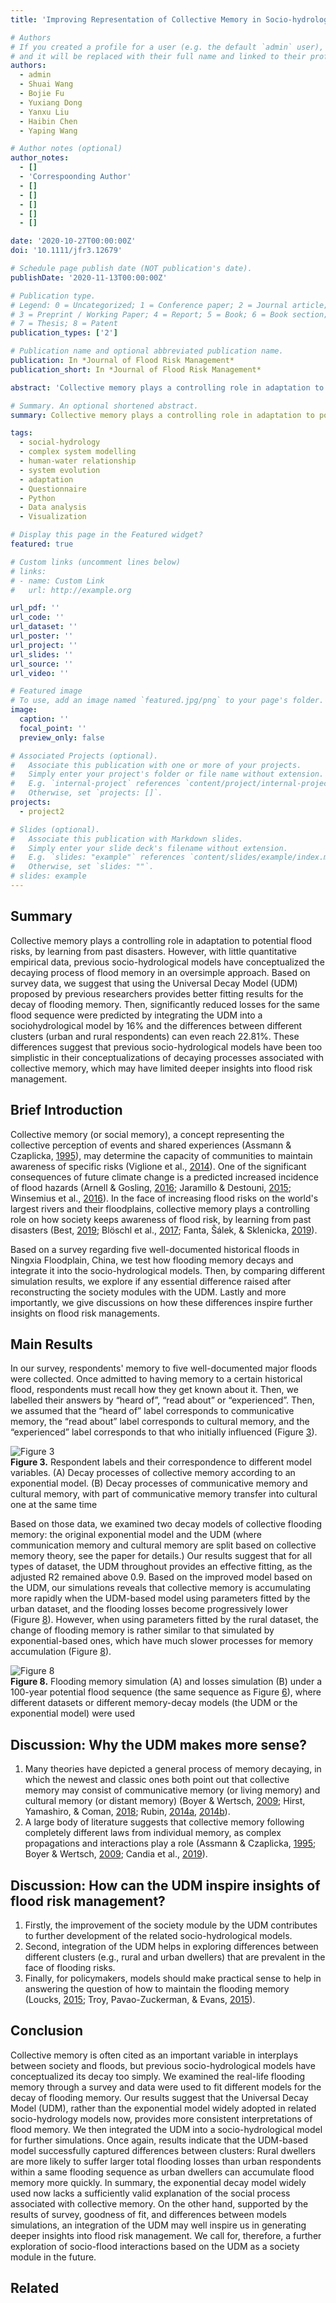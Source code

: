 ```yaml
---
title: 'Improving Representation of Collective Memory in Socio-hydrological Models and New Insights into Flood Risk Management'

# Authors
# If you created a profile for a user (e.g. the default `admin` user), write the username (folder name) here
# and it will be replaced with their full name and linked to their profile.
authors:
  - admin
  - Shuai Wang
  - Bojie Fu
  - Yuxiang Dong
  - Yanxu Liu
  - Haibin Chen
  - Yaping Wang

# Author notes (optional)
author_notes:
  - []
  - 'Correspoonding Author'
  - []
  - []
  - []
  - []
  - []

date: '2020-10-27T00:00:00Z'
doi: '10.1111/jfr3.12679'

# Schedule page publish date (NOT publication's date).
publishDate: '2020-11-13T00:00:00Z'

# Publication type.
# Legend: 0 = Uncategorized; 1 = Conference paper; 2 = Journal article;
# 3 = Preprint / Working Paper; 4 = Report; 5 = Book; 6 = Book section;
# 7 = Thesis; 8 = Patent
publication_types: ['2']

# Publication name and optional abbreviated publication name.
publication: In *Journal of Flood Risk Management*
publication_short: In *Journal of Flood Risk Management*

abstract: 'Collective memory plays a controlling role in adaptation to potential flood risks, by learning from past disasters. However, with little quantitative empirical data, previous socio-hydrological models have conceptualized the decaying process of flood memory in an oversimple approach. Here, based on survey data of 683 respondents on Ningxia Floodplain, we confirmed that flood memory decays overtime via two channels: oral communication (communicative memory) and physical recording of information (cultural memory). Using the Universal Decay Model (UDM) proposed by previous researchers provides better fitting of results to the decay of flooding memory (adjusted R2 coefficient are 0.97, 0.90, 0.95 when data of all, rural or urban respondents used, respectively) compared with the original exponential model (adjusted R2 coefficient are 0.91, 0.74, 0.59, corresponding). Then, significantly reduced losses for the same flood sequence predicted by integrating the UDM into a sociohydrological model by 16% and the differences between different clusters (urban and rural respondents) can even reach 22.81%. These differences suggest that previous socio-hydrological models have been too simplistic in their conceptualizations of decaying processes associated with collective memory, which may have limited deeper insights into flood risk management.'

# Summary. An optional shortened abstract.
summary: Collective memory plays a controlling role in adaptation to potential flood risks, by learning from past disasters. Based on survey data, we suggest that using the Universal Decay Model (UDM) proposed by previous researchers provides better fitting results for the decay of flooding memory. 

tags: 
  - social-hydrology
  - complex system modelling
  - human-water relationship
  - system evolution
  - adaptation
  - Questionnaire
  - Python
  - Data analysis
  - Visualization

# Display this page in the Featured widget?
featured: true

# Custom links (uncomment lines below)
# links:
# - name: Custom Link
#   url: http://example.org

url_pdf: ''
url_code: ''
url_dataset: ''
url_poster: ''
url_project: ''
url_slides: ''
url_source: ''
url_video: ''

# Featured image
# To use, add an image named `featured.jpg/png` to your page's folder.
image:
  caption: ''
  focal_point: ''
  preview_only: false

# Associated Projects (optional).
#   Associate this publication with one or more of your projects.
#   Simply enter your project's folder or file name without extension.
#   E.g. `internal-project` references `content/project/internal-project/index.md`.
#   Otherwise, set `projects: []`.
projects:
  - project2

# Slides (optional).
#   Associate this publication with Markdown slides.
#   Simply enter your slide deck's filename without extension.
#   E.g. `slides: "example"` references `content/slides/example/index.md`.
#   Otherwise, set `slides: ""`.
# slides: example
---
```

<!-- 
{{% callout note %}}
Click the _Cite_ button above to demo the feature to enable visitors to import publication metadata into their reference management software.
{{% /callout %}}

{{% callout note %}}
Create your slides in Markdown - click the _Slides_ button to check out the example.
{{% /callout %}} -->

## Summary

Collective memory plays a controlling role in adaptation to potential flood risks, by learning from past disasters. However, with little quantitative empirical data, previous socio-hydrological models have conceptualized the decaying process of flood memory in an oversimple approach. Based on survey data, we suggest that using the Universal Decay Model (UDM) proposed by previous researchers provides better fitting results for the decay of flooding memory. Then, significantly reduced losses for the same flood sequence were predicted by integrating the UDM into a sociohydrological model by 16% and the differences between different clusters (urban and rural respondents) can even reach 22.81%. These differences suggest that previous socio-hydrological models have been too simplistic in their conceptualizations of decaying processes associated with collective memory, which may have limited deeper insights into flood risk management.

## Brief Introduction

Collective memory (or social memory), a concept representing the collective perception of events and shared experiences (Assmann & Czaplicka, [1995](https://onlinelibrary.wiley.com/doi/10.1111/jfr3.12679#jfr312679-bib-0002)), may determine the capacity of communities to maintain awareness of specific risks (Viglione et al., [2014](https://onlinelibrary.wiley.com/doi/10.1111/jfr3.12679#jfr312679-bib-0028)). One of the significant consequences of future climate change is a predicted increased incidence of flood hazards (Arnell & Gosling, [2016](https://onlinelibrary.wiley.com/doi/10.1111/jfr3.12679#jfr312679-bib-0001); Jaramillo & Destouni, [2015](https://onlinelibrary.wiley.com/doi/10.1111/jfr3.12679#jfr312679-bib-0017); Winsemius et al., [2016](https://onlinelibrary.wiley.com/doi/10.1111/jfr3.12679#jfr312679-bib-0029)). In the face of increasing flood risks on the world's largest rivers and their floodplains, collective memory plays a controlling role on how society keeps awareness of flood risk, by learning from past disasters (Best, [2019](https://onlinelibrary.wiley.com/doi/10.1111/jfr3.12679#jfr312679-bib-0003); Blöschl et al., [2017](https://onlinelibrary.wiley.com/doi/10.1111/jfr3.12679#jfr312679-bib-0004); Fanta, Šálek, & Sklenicka, [2019](https://onlinelibrary.wiley.com/doi/10.1111/jfr3.12679#jfr312679-bib-0013)).

Based on a survey regarding five well-documented historical floods in Ningxia Floodplain, China, we test how flooding memory decays and integrate it into the socio-hydrological models. Then, by comparing different simulation results, we explore if any essential difference raised after reconstructing the society modules with the UDM. Lastly and more importantly, we give discussions on how these differences inspire further insights on flood risk managements.

## Main Results

In our survey, respondents' memory to five well-documented major floods were collected. Once admitted to having memory to a certain historical flood, respondents must recall how they get known about it. Then, we labelled their answers by “heard of”, “read about” or “experienced”. Then, we assumed that the “heard of” label corresponds to communicative memory, the “read about” label corresponds to cultural memory, and the “experienced” label corresponds to that who initially influenced (Figure [3](https://onlinelibrary.wiley.com/doi/10.1111/jfr3.12679#jfr312679-fig-0003)).

![Figure 3](https://onlinelibrary.wiley.com/cms/asset/8850cd77-781d-451e-a321-cb123b99d17d/jfr312679-fig-0003-m.jpg)  
**Figure 3.** Respondent labels and their correspondence to different model variables. (A) Decay processes of collective memory according to an exponential model. (B) Decay processes of communicative memory and cultural memory, with part of communicative memory transfer into cultural one at the same time

Based on those data, we examined two decay models of collective flooding memory: the original exponential model and the UDM (where communication memory and cultural memory are split based on collective memory theory, see the paper for details.) Our results suggest that for all types of dataset, the UDM throughout provides an effective fitting, as the adjusted R2 remained above 0.9. Based on the improved model based on the UDM, our simulations reveals that collective memory is accumulating more rapidly when the UDM-based model using parameters fitted by the urban dataset, and the flooding losses become progressively lower (Figure [8](https://onlinelibrary.wiley.com/doi/10.1111/jfr3.12679#jfr312679-fig-0008)). However, when using parameters fitted by the rural dataset, the change of flooding memory is rather similar to that simulated by exponential-based ones, which have much slower processes for memory accumulation (Figure [8](https://onlinelibrary.wiley.com/doi/10.1111/jfr3.12679#jfr312679-fig-0008)).

![Figure 8](https://onlinelibrary.wiley.com/cms/asset/a9c6e0ec-d6c7-40c1-ace8-faaab4c3f3b7/jfr312679-fig-0008-m.jpg)  
**Figure 8.** Flooding memory simulation (A) and losses simulation (B) under a 100-year potential flood sequence (the same sequence as Figure [6](https://onlinelibrary.wiley.com/doi/10.1111/jfr3.12679#jfr312679-fig-0006)), where different datasets or different memory-decay models (the UDM or the exponential model) were used

## Discussion: Why the UDM makes more sense?

1.  Many theories have depicted a general process of memory decaying, in which the newest and classic ones both point out that collective memory may consist of communicative memory (or living memory) and cultural memory (or distant memory) (Boyer & Wertsch, [2009](https://onlinelibrary.wiley.com/doi/10.1111/jfr3.12679#jfr312679-bib-0005); Hirst, Yamashiro, & Coman, [2018](https://onlinelibrary.wiley.com/doi/10.1111/jfr3.12679#jfr312679-bib-0016); Rubin, [2014a](https://onlinelibrary.wiley.com/doi/10.1111/jfr3.12679#jfr312679-bib-0023), [2014b](https://onlinelibrary.wiley.com/doi/10.1111/jfr3.12679#jfr312679-bib-0024)).
2.  A large body of literature suggests that collective memory following completely different laws from individual memory, as complex propagations and interactions play a role (Assmann & Czaplicka, [1995](https://onlinelibrary.wiley.com/doi/10.1111/jfr3.12679#jfr312679-bib-0002); Boyer & Wertsch, [2009](https://onlinelibrary.wiley.com/doi/10.1111/jfr3.12679#jfr312679-bib-0005); Candia et al., [2019](https://onlinelibrary.wiley.com/doi/10.1111/jfr3.12679#jfr312679-bib-0006)).

## Discussion: How can the UDM inspire insights of flood risk management?

1.  Firstly, the improvement of the society module by the UDM contributes to further development of the related socio-hydrological models.
2.  Second, integration of the UDM helps in exploring differences between different clusters (e.g., rural and urban dwellers) that are prevalent in the face of flooding risks.
3.  Finally, for policymakers, models should make practical sense to help in answering the question of how to maintain the flooding memory (Loucks, [2015](https://onlinelibrary.wiley.com/doi/10.1111/jfr3.12679#jfr312679-bib-0020); Troy, Pavao-Zuckerman, & Evans, [2015](https://onlinelibrary.wiley.com/doi/10.1111/jfr3.12679#jfr312679-bib-0026)).

## Conclusion

Collective memory is often cited as an important variable in interplays between society and floods, but previous socio-hydrological models have conceptualized its decay too simply. We examined the real-life flooding memory through a survey and data were used to fit different models for the decay of flooding memory. Our results suggest that the Universal Decay Model (UDM), rather than the exponential model widely adopted in related socio-hydrology models now, provides more consistent interpretations of flood memory. We then integrated the UDM into a socio-hydrological model for further simulations. Once again, results indicate that the UDM-based model successfully captured differences between clusters: Rural dwellers are more likely to suffer larger total flooding losses than urban respondents within a same flooding sequence as urban dwellers can accumulate flood memory more quickly. In summary, the exponential decay model widely used now lacks a sufficiently valid explanation of the social process associated with collective memory. On the other hand, supported by the results of survey, goodness of fit, and differences between models simulations, an integration of the UDM may well inspire us in generating deeper insights into flood risk management. We call for, therefore, a further exploration of socio-flood interactions based on the UDM as a society module in the future.

## Related

<!-- Supplementary notes can be added here, including [code, math, and images](https://wowchemy.com/docs/writing-markdown-latex/). -->

